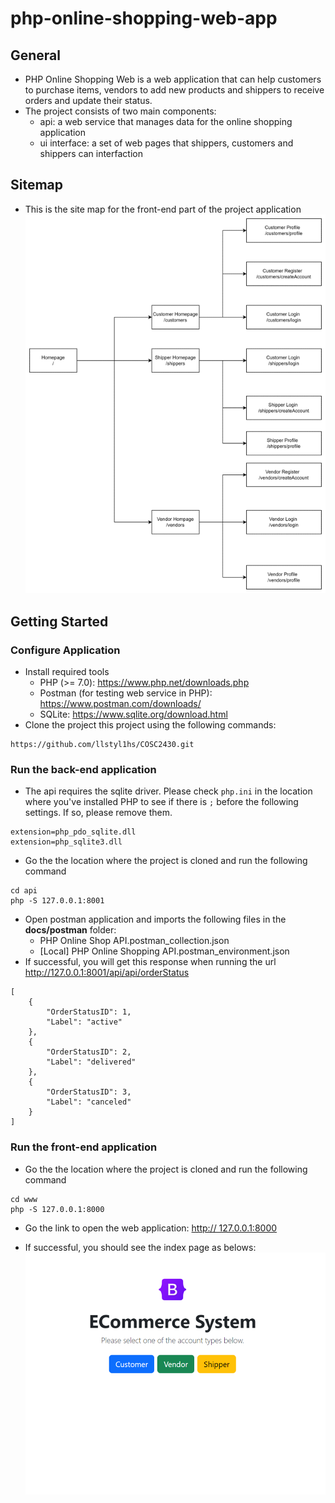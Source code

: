 # php-online-shopping-web-app

## General

* PHP Online Shopping Web is a web application that can help customers to purchase items, vendors to add new products and shippers to receive orders and update their status.
* The project consists of two main components:
    * api: a web service that manages data for the online shopping application
    * ui interface: a set of web pages that shippers, customers and shippers can interfaction
## Sitemap
* This is the site map for the front-end part of the project application
![sitemap](docs/sitemap.png)
## Getting Started
### Configure Application

* Install required tools
    * PHP (>= 7.0): https://www.php.net/downloads.php
    * Postman (for testing web service in PHP): https://www.postman.com/downloads/
    * SQLite: https://www.sqlite.org/download.html
* Clone the project this project using the following commands:
```
https://github.com/llstyl1hs/COSC2430.git
```

### Run the back-end application
* The api requires the sqlite driver. Please check `php.ini` in the location where you've installed PHP to see if there is `;` before the following settings. If so, please remove them.
```
extension=php_pdo_sqlite.dll
extension=php_sqlite3.dll
```
* Go the the location where the project is cloned and run the following command
```
cd api
php -S 127.0.0.1:8001
```

* Open postman application and imports the following files in the **docs/postman** folder:
    * PHP Online Shop API.postman_collection.json
    * [Local] PHP Online Shopping API.postman_environment.json
* If successful, you will get this response when running the url http://127.0.0.1:8001/api/api/orderStatus

```
[
    {
        "OrderStatusID": 1,
        "Label": "active"
    },
    {
        "OrderStatusID": 2,
        "Label": "delivered"
    },
    {
        "OrderStatusID": 3,
        "Label": "canceled"
    }
]
```
### Run the front-end application

* Go the the location where the project is cloned and run the following command
```
cd www
php -S 127.0.0.1:8000
```

* Go the link to open the web application: [http:// 127.0.0.1:8000](http://127.0.0.1:8000) 

* If successful, you should see the index page as belows:
![Example index page](docs/index_example.png)




